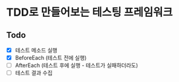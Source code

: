 # TDD로 만들어보는 테스팅 프레임워크

## Todo
- [X] 테스트 메소드 실행
- [X] BeforeEach (테스트 전에 실행)
- [ ] AfterEach (테스트 후에 실행 - 테스트가 실패하더라도)
- [ ] 테스트 결과 수집